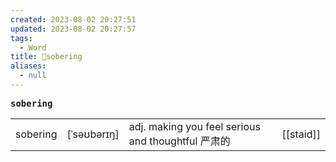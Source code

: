 ```yaml
---
created: 2023-08-02 20:27:51
updated: 2023-08-02 20:27:57
tags:
  - Word
title: 📖sobering
aliases:
  - null
---
```


<pre><strong>sobering</strong></pre>
|   |   |   |   |
|---|---|---|---|
|sobering|[ˈsəʊbərɪŋ]|adj. making you feel serious and thoughtful 严肃的|[[staid]]|